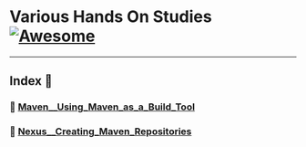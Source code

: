 Various Hands On Studies  [![Awesome](https://cdn.rawgit.com/sindresorhus/awesome/d7305f38d29fed78fa85652e3a63e154dd8e8829/media/badge.svg)](https://github.com/sindresorhus/awesome)
===============
<hr>

## Index 📜

### 🔖 [Maven__Using_Maven_as_a_Build_Tool](https://github.com/medipnegiz/Various_hands_on/tree/main/Maven__Using_Maven_as_a_Build_Tool)

### 🔖 [Nexus__Creating_Maven_Repositories](https://github.com/medipnegiz/Various_hands_on/tree/main/Nexus__Creating_Maven_Repositories)
